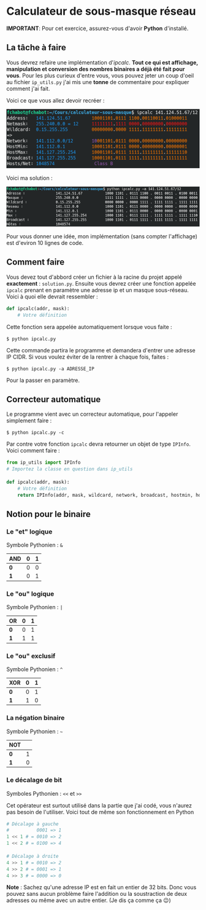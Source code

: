 # Calculateur de sous-masque réseau
**IMPORTANT**: Pour cet exercice, assurez-vous d'avoir **Python** d'installé.

## La tâche à faire
Vous devrez refaire une implémentation d'*ipcalc*. **Tout ce qui est affichage, manipulation et conversion des nombres binaires a déjà été fait pour vous**. Pour les plus curieux d'entre vous, vous pouvez jeter un coup d'oeil au fichier `ip_utils.py` j'ai mis une **tonne** de commentaire pour expliquer comment j'ai fait.

Voici ce que vous allez devoir recréer :

![ipcalc](https://github.com/CegepGranby/calculateur-sous-masque/blob/master/enonce/screenshot.png?raw=true)

Voici ma solution :

![ipcalc version Python](https://github.com/CegepGranby/calculateur-sous-masque/blob/master/enonce/solution.png?raw=true)

Pour vous donner une idée, mon implémentation (sans compter l'affichage) est d'eviron 10 lignes de code.

## Comment faire
Vous devez tout d'abbord créer un fichier à la racine du projet appelé **exactement** : `solution.py`. Ensuite vous devrez créer une fonction appelée `ipcalc` prenant en paramètre une adresse ip et un masque sous-réseau. Voici à quoi elle devrait ressembler :

```python
def ipcalc(addr, mask):
	# Votre définition
```
Cette fonction sera appelée automatiquement lorsque vous faite :
```
$ python ipcalc.py
```
Cette commande partira le programme et demandera d'entrer une adresse IP CIDR. Si vous voulez éviter de la rentrer à chaque fois, faites :
```
$ python ipcalc.py -a ADRESSE_IP
```
Pour la passer en paramètre.

## Correcteur automatique
Le programme vient avec un correcteur automatique, pour l'appeler simplement faire :
```
$ python ipcalc.py -c
```

Par contre votre fonction `ipcalc` devra retourner un objet de type `IPInfo`. Voici comment faire :

```python
from ip_utils import IPInfo
# Importez la classe en question dans ip_utils

def ipcalc(addr, mask):
	# Votre définition
	return IPInfo(addr, mask, wildcard, network, broadcast, hostmin, hostmax, hosts)
```

## Notion pour le binaire
### Le "et" logique
Symbole Pythonien : `&`

| AND    | 0 | 1 |
|--------|---|---|
| **0**  | 0 | 0 |
| **1**  | 0 | 1 |


### Le "ou" logique
Symbole Pythonien : `|`

| OR     | 0 | 1 |
|--------|---|---|
| **0**  | 0 | 1 |
| **1**  | 1 | 1 |

### Le "ou" exclusif
Symbole Pythonien : `^`

| XOR    | 0 | 1 |
|--------|---|---|
| **0**  | 0 | 1 |
| **1**  | 1 | 0 |


### La négation binaire
Symbole Pythonien : `~`

| NOT    |   |
|--------|---|
| **0**  | 1 |
| **1**  | 0 |

### Le décalage de bit
Symboles Pythonien : `<<` et `>>`

Cet opérateur est surtout utilisé dans la partie que j'ai codé, vous n'aurez pas besoin de l'utiliser. Voici tout de même son fonctionnement en Python
```python
# Décalage à gauche
# 		   0001 => 1
1 << 1 # = 0010 => 2
1 << 2 # = 0100 => 4

# Décalage à droite
4 >> 1 # = 0010 => 2
4 >> 2 # = 0001 => 1
4 >> 3 # = 0000 => 0
```

**Note** : Sachez qu'une adresse IP est en fait un entier de 32 bits. Donc vous pouvez sans aucun problème faire l'addition ou la soustraction de deux adresses ou même avec un autre entier. (Je dis ça comme ça :wink:)